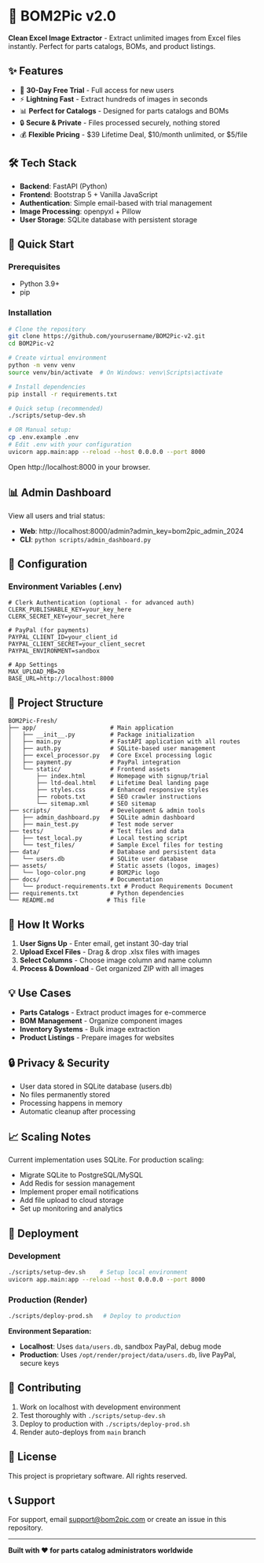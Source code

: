 # 🚀 BOM2Pic v2.0

**Clean Excel Image Extractor** - Extract unlimited images from Excel files instantly. Perfect for parts catalogs, BOMs, and product listings.

## ✨ Features

- 🎯 **30-Day Free Trial** - Full access for new users
- ⚡ **Lightning Fast** - Extract hundreds of images in seconds
- 📊 **Perfect for Catalogs** - Designed for parts catalogs and BOMs
- 🔒 **Secure & Private** - Files processed securely, nothing stored
- 💰 **Flexible Pricing** - $39 Lifetime Deal, $10/month unlimited, or $5/file

## 🛠️ Tech Stack

- **Backend**: FastAPI (Python)
- **Frontend**: Bootstrap 5 + Vanilla JavaScript
- **Authentication**: Simple email-based with trial management
- **Image Processing**: openpyxl + Pillow
- **User Storage**: SQLite database with persistent storage

## 🚀 Quick Start

### Prerequisites
- Python 3.9+
- pip

### Installation

```bash
# Clone the repository
git clone https://github.com/yourusername/BOM2Pic-v2.git
cd BOM2Pic-v2

# Create virtual environment
python -m venv venv
source venv/bin/activate  # On Windows: venv\Scripts\activate

# Install dependencies
pip install -r requirements.txt

# Quick setup (recommended)
./scripts/setup-dev.sh

# OR Manual setup:
cp .env.example .env
# Edit .env with your configuration
uvicorn app.main:app --reload --host 0.0.0.0 --port 8000
```

Open http://localhost:8000 in your browser.

## 📊 Admin Dashboard

View all users and trial status:
- **Web**: http://localhost:8000/admin?admin_key=bom2pic_admin_2024
- **CLI**: `python scripts/admin_dashboard.py`

## 🔧 Configuration

### Environment Variables (.env)
```env
# Clerk Authentication (optional - for advanced auth)
CLERK_PUBLISHABLE_KEY=your_key_here
CLERK_SECRET_KEY=your_secret_here

# PayPal (for payments)
PAYPAL_CLIENT_ID=your_client_id
PAYPAL_CLIENT_SECRET=your_client_secret
PAYPAL_ENVIRONMENT=sandbox

# App Settings
MAX_UPLOAD_MB=20
BASE_URL=http://localhost:8000
```

## 📁 Project Structure

```
BOM2Pic-Fresh/
├── app/                     # Main application
│   ├── __init__.py          # Package initialization
│   ├── main.py              # FastAPI application with all routes
│   ├── auth.py              # SQLite-based user management
│   ├── excel_processor.py   # Core Excel processing logic
│   ├── payment.py           # PayPal integration
│   └── static/              # Frontend assets
│       ├── index.html       # Homepage with signup/trial
│       ├── ltd-deal.html    # Lifetime Deal landing page
│       ├── styles.css       # Enhanced responsive styles
│       ├── robots.txt       # SEO crawler instructions
│       └── sitemap.xml      # SEO sitemap
├── scripts/                 # Development & admin tools
│   ├── admin_dashboard.py   # SQLite admin dashboard
│   ├── main_test.py         # Test mode server
├── tests/                   # Test files and data
│   ├── test_local.py        # Local testing script
│   └── test_files/          # Sample Excel files for testing
├── data/                    # Database and persistent data
│   └── users.db             # SQLite user database
├── assets/                  # Static assets (logos, images)
│   └── logo-color.png       # BOM2Pic logo
├── docs/                    # Documentation
│   └── product-requirements.txt # Product Requirements Document
├── requirements.txt         # Python dependencies
└── README.md               # This file
```

## 🎯 How It Works

1. **User Signs Up** - Enter email, get instant 30-day trial
2. **Upload Excel Files** - Drag & drop .xlsx files with images
3. **Select Columns** - Choose image column and name column
4. **Process & Download** - Get organized ZIP with all images

## 💡 Use Cases

- **Parts Catalogs** - Extract product images for e-commerce
- **BOM Management** - Organize component images
- **Inventory Systems** - Bulk image extraction
- **Product Listings** - Prepare images for websites

## 🔒 Privacy & Security

- User data stored in SQLite database (users.db)
- No files permanently stored
- Processing happens in memory
- Automatic cleanup after processing

## 📈 Scaling Notes

Current implementation uses SQLite. For production scaling:

- Migrate SQLite to PostgreSQL/MySQL
- Add Redis for session management
- Implement proper email notifications
- Add file upload to cloud storage
- Set up monitoring and analytics

## 🚀 Deployment

### Development
```bash
./scripts/setup-dev.sh    # Setup local environment
uvicorn app.main:app --reload --host 0.0.0.0 --port 8000
```

### Production (Render)
```bash
./scripts/deploy-prod.sh   # Deploy to production
```

**Environment Separation:**
- **Localhost**: Uses `data/users.db`, sandbox PayPal, debug mode
- **Production**: Uses `/opt/render/project/data/users.db`, live PayPal, secure keys

## 🤝 Contributing

1. Work on localhost with development environment
2. Test thoroughly with `./scripts/setup-dev.sh`
3. Deploy to production with `./scripts/deploy-prod.sh`
4. Render auto-deploys from `main` branch

## 📄 License

This project is proprietary software. All rights reserved.

## 📞 Support

For support, email support@bom2pic.com or create an issue in this repository.

---

**Built with ❤️ for parts catalog administrators worldwide**
